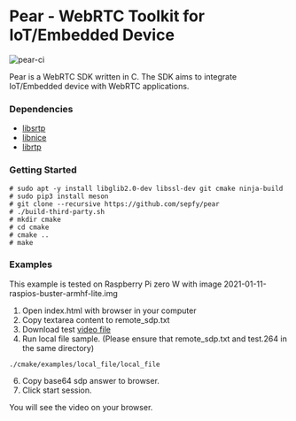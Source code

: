 # Pear - WebRTC Toolkit for IoT/Embedded Device

![pear-ci](https://github.com/sepfy/pear/actions/workflows/pear-ci.yml/badge.svg)

Pear is a WebRTC SDK written in C. The SDK aims to integrate IoT/Embedded device with WebRTC applications.

### Dependencies

* [libsrtp](https://github.com/cisco/libsrtp)
* [libnice](https://github.com/libnice/libnice)
* [librtp](https://github.com/ireader/media-server)


### Getting Started

```
# sudo apt -y install libglib2.0-dev libssl-dev git cmake ninja-build
# sudo pip3 install meson
# git clone --recursive https://github.com/sepfy/pear
# ./build-third-party.sh
# mkdir cmake
# cd cmake
# cmake ..
# make
```

### Examples
This example is tested on Raspberry Pi zero W with image 2021-01-11-raspios-buster-armhf-lite.img

1. Open index.html with browser in your computer
2. Copy textarea content to remote_sdp.txt
3. Download test [video file](http://www.live555.com/liveMedia/public/264/test.264)
4. Run local file sample. (Please ensure that remote_sdp.txt and test.264 in the same directory)
```
./cmake/examples/local_file/local_file
```
6. Copy base64 sdp answer to browser.
7. Click start session.

You will see the video on your browser.

